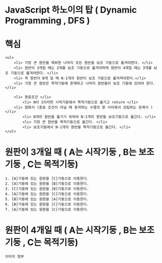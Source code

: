 # JavaScript 하노이의 탑 ( Dynamic Programming , DFS )

# 핵심
~~~
<ul>
    <li> 가장 큰 원반을 제외한 나머지 모든 원반을 보조 기둥으로 옮겨야한다. </li>
    <li> 원반이 3개일 때는 2개를 보조 기둥으로 옮겨야하며 원반이 4개일 때는 3개를 보조 기둥으로 옮겨야한다. </li>
    <li> 즉 원반이 N개 일 때 N-1개의 원반이 보조 기둥으로 옮겨져야한다.</li>
    <li> 가장 큰 원반은 목적기둥에 존재하고 나머지 원반들이 보조 기둥에 있어야 한다.</li>
    
    <li> 종료조건 </li>
        <li> N이 1이라면 시작기둥에서 목적기둥으로 옮기고 return </li>
    <li> 점화식 (종료 조건이 아닐 때 동작하는 수열의 항 사이에서 성립하는 관계식 ) </li>
        <li> N개의 원반을 옮기기 위하여 N-1개의 원반을 보조기둥으로 옮긴다. </li>
        <li> 가장 큰 원반을 목적기둥으로 옮긴다. </li>
        <li> 보조기둥에서 N-1개의 원반을 목적기둥으로 옮긴다. </li>
</ul>
~~~


# 원판이 3개일 때 ( A는 시작기둥 , B는 보조기둥 , C는 목적기둥)
~~~
1. [A]기둥에 있는 원판을 [C]기둥으로 이동한다.
2. [A]기둥에 있는 원판을 [B]기둥으로 이동한다.
3. [C]기둥에 있는 원판을 [B]기둥으로 이동한다.
4. [A]기둥에 있는 원판을 [C]기둥으로 이동한다.
5. [B]기둥에 있는 원판을 [A]기둥으로 이동한다.
6. [B]기둥에 있는 원판을 [C]기둥으로 이동한다.
7. [A]기둥에 있는 원판을 [C]기둥으로 이동한다.
~~~

# 원판이 4개일 때 ( A는 시작기둥 , B는 보조기둥 , C는 목적기둥)
~~~
이미지 첨부
~~~